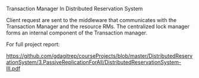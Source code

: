 Transaction Manager In Distributed Reservation System

Client request are sent to the middleware that communicates with the Transaction Manager and the resource RMs.
The centralized lock manager forms an internal component of the Transaction manager.

For full project report: 

https://github.com/gdagitrep/courseProjects/blob/master/DistributedReservationSystem/3.PassiveReplicationForAll/DistributedReservationSystem-III.pdf

